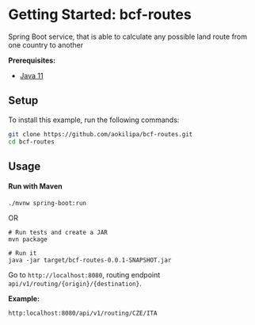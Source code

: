 # Getting Started: bcf-routes
Spring Boot service, that is able to calculate any possible land route from one country to another



**Prerequisites:**

- [Java 11](https://adoptopenjdk.net/)

## Setup

To install this example, run the following commands:

```bash
git clone https://github.com/aokilipa/bcf-routes.git
cd bcf-routes
```
## Usage

#### Run with Maven

```shell
./mvnw spring-boot:run
```
OR

```
# Run tests and create a JAR
mvn package

# Run it
java -jar target/bcf-routes-0.0.1-SNAPSHOT.jar
```
Go to `http://localhost:8080`, routing endpoint `api/v1/routing/{origin}/{destination}`.

**Example:** 
```
http:localhost:8080/api/v1/routing/CZE/ITA
```
